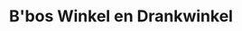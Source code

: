 ---
title: "B'bos Winkel en Drankwinkel"
url: /baardskeerdersbos/bbos-winkel-en-drankwinkel/
shop: Lebensmittel
---